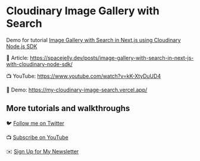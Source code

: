 # Cloudinary Image Gallery with Search

Demo for tutorial [Image Gallery with Search in Next.js using Cloudinary Node.js SDK](https://www.youtube.com/watch?v=kK-XtyDuUD4)

📝 Article: https://spacejelly.dev/posts/image-gallery-with-search-in-next-js-with-cloudinary-node-sdk/

📺 YouTube: https://www.youtube.com/watch?v=kK-XtyDuUD4

🚀 Demo: https://my-cloudinary-image-search.vercel.app/

## More tutorials and walkthroughs

🐦 [Follow me on Twitter](https://twitter.com/colbyfayock)

📺 [Subscribe on YouTube](https://kdta.io/MF13e)

✉️ [Sign Up for My Newsletter](https://colbyfayock.com/newsletter)
